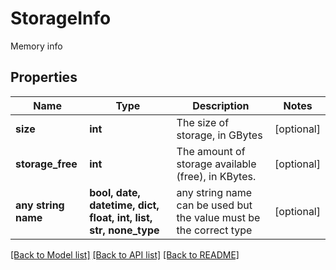 # StorageInfo

Memory info 

## Properties
Name | Type | Description | Notes
------------ | ------------- | ------------- | -------------
**size** | **int** | The size of storage, in GBytes | [optional] 
**storage_free** | **int** | The amount of storage available (free), in KBytes. | [optional] 
**any string name** | **bool, date, datetime, dict, float, int, list, str, none_type** | any string name can be used but the value must be the correct type | [optional]

[[Back to Model list]](../README.md#documentation-for-models) [[Back to API list]](../README.md#documentation-for-api-endpoints) [[Back to README]](../README.md)


